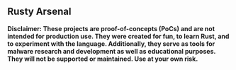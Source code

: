 ## Rusty Arsenal

**Disclaimer: These projects are proof-of-concepts (PoCs) and are not intended for production use. They were created for 
fun, to learn Rust, and to experiment with the language. Additionally, they serve as tools for malware research and development 
as well as educational purposes. They will not be supported or maintained. Use at your own risk.**
